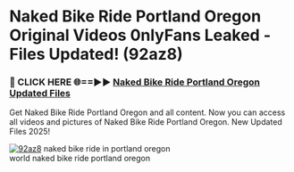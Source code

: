 # Naked Bike Ride Portland Oregon Original Videos 0nlyFans Leaked - Files Updated! (92az8)

<h3>🔴 CLICK HERE 🌐==►► <a href="https://tinyurl.com/yckcrads" rel="nofollow">Naked Bike Ride Portland Oregon Updated Files</a></h3>

Get Naked Bike Ride Portland Oregon and all content. Now you can access all videos and pictures of Naked Bike Ride Portland Oregon. New Updated Files 2025!

[![92az8](https://i.imgur.com/hpKpOFt.gif)](https://tinyurl.com/yckcrads)
naked bike ride in portland oregon<br>
world naked bike ride portland oregon